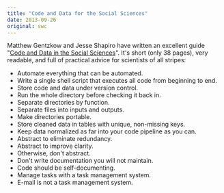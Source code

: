 ```yaml
---
title: "Code and Data for the Social Sciences"
date: 2013-09-26
original: swc
---
```

<p>
  Matthew Gentzkow and Jesse Shapiro have written an excellent guide
  "<a href="http://faculty.chicagobooth.edu/jesse.shapiro/research/CodeAndData.pdf">Code and Data in the Social Sciences</a>".
  It's short (only 38 pages),
  very readable,
  and full of practical advice for scientists of all stripes:
</p>
<ul>
  <li>Automate everything that can be automated.</li>
  <li>Write a single shell script that executes all code from beginning to end.</li>
  <li>Store code and data under version control.</li>
  <li>Run the whole directory before checking it back in.</li>
  <li>Separate directories by function.</li>
  <li>Separate files into inputs and outputs.</li>
  <li>Make directories portable.</li>
  <li>Store cleaned data in tables with unique, non-missing keys.</li>
  <li>Keep data normalized as far into your code pipeline as you can.</li>
  <li>Abstract to eliminate redundancy.</li>
  <li>Abstract to improve clarity.</li>
  <li>Otherwise, don't abstract.</li>
  <li>Don't write documentation you will not maintain.</li>
  <li>Code should be self-documenting.</li>
  <li>Manage tasks with a task management system.</li>
  <li>E-mail is not a task management system.</li>
</ul>
